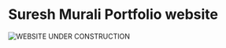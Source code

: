 # Suresh Murali Portfolio website

![WEBSITE UNDER CONSTRUCTION](http://www.benanova.com/Site/themed_images/in_construction/in_construction1.jpg
)
